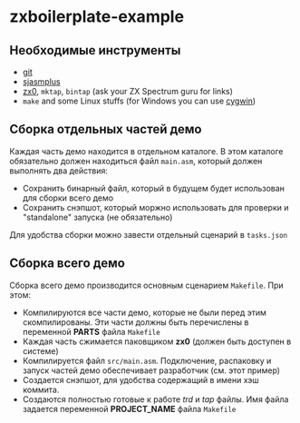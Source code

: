 # zxboilerplate-example

## Необходимые инструменты
* [git](https://git-scm.com/)
* [sjasmplus](https://github.com/z00m128/sjasmplus)
* [zx0](https://github.com/einar-saukas/ZX0), `mktap`, `bintap` (ask your ZX Spectrum guru for links)
* `make` and some Linux stuffs (for Windows you can use [cygwin](https://www.cygwin.com/))

## Сборка отдельных частей демо
Каждая часть демо находится в отдельном каталоге. В этом каталоге обязательно должен находиться файл `main.asm`, который должен выполнять два действия:
* Cохранить бинарный файл, который в будущем будет использован для сборки всего демо
* Сохранить снэпшот, который моржно использовать для проверки и "standalone" запуска (не обязательно)

Для удобства сборки можно завести отдельный сценарий в `tasks.json`

## Сборка всего демо
Сборка всего демо производится основным сценарием `Makefile`. При этом:
* Компилируются все части демо, которые не были перед этим скомпилированы. Эти части должны быть перечислены в переменной **PARTS** файла `Makefile`
* Каждая часть сжимается паковщиком **zx0** (должен быть доступен в системе)
* Компилируется файл `src/main.asm`. Подключение, распаковку и запуск частей демо обеспечивает разработчик (см. этот пример)
* Создается снэпшот, для удобства содержащий в имени хэш коммита.
* Создаются полностью готовые к работе *trd* и *tap* файлы. Имя файла задается переменной **PROJECT_NAME** файла `Makefile`
